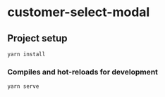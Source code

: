 # customer-select-modal

## Project setup
```
yarn install
```

### Compiles and hot-reloads for development
```
yarn serve
```
